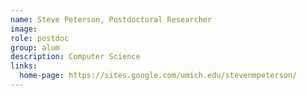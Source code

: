 ```yaml
---
name: Steve Peterson, Postdoctoral Researcher
image: 
role: postdoc
group: alum
description: Computer Science
links:
  home-page: https://sites.google.com/umich.edu/stevenmpeterson/
---
```


